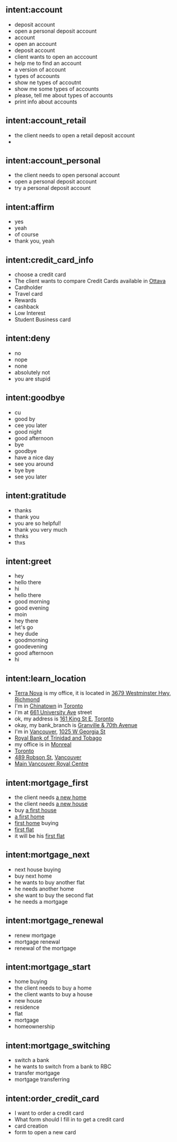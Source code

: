 ## intent:account
- deposit account
- open a personal deposit account
- account
- open an account
- deposit account
- client wants to open an acccount
- help me to find an account
- a version of account
- types of accounts
- show ne types of accoutnt
- show me some types of accounts
- please, tell me about types of accounts
- print info about accounts

## intent:account_retail
- the client needs to open a retail deposit account
- 
## intent:account_personal
- the client needs to open personal account
- open a personal deposit account
- try a personal deposit account

## intent:affirm
- yes
- yeah
- of course
- thank you, yeah

## intent:credit_card_info
- choose a credit card
- The client wants to compare Credit Cards available in [Ottava](CITY)
- Cardholder
- Travel card
- Rewards
- cashback
- Low Interest
- Student Business card

## intent:deny
- no
- nope
- none
- absolutely not
- you are stupid

## intent:goodbye
- cu
- good by
- cee you later
- good night
- good afternoon
- bye
- goodbye
- have a nice day
- see you around
- bye bye
- see you later

## intent:gratitude
- thanks
- thank you
- you are so helpful!
- thank you very much
- thnks
- thxs

## intent:greet
- hey
- hello there
- hi
- hello there
- good morning
- good evening
- moin
- hey there
- let's go
- hey dude
- goodmorning
- goodevening
- good afternoon
- hi

## intent:learn_location
- [Terra Nova](BRANCH) is my office, it is located in [3679 Westminster Hwy, Richmond](ADDRESS)
- I'm in [Chinatown](BRANCH) in [Toronto](CITY)
- I'm at [661 University Ave](ADDRESS) street
- ok, my address is [161 King St E](ADDRESS), [Toronto](CITY)
- okay, my bank_branch is [Granville & 70th Avenue](BRANCH)
- I'm in [Vancouver](CITY), [1025 W Georgia St](ADDRESS)
- [Royal Bank of Trinidad and Tobago](BRANCH)
- my office is in [Monreal](CITY)
- [Toronto](CITY)
- [489 Robson St](ADDRESS), [Vancouver](CITY)
- [Main Vancouver Royal Centre](BRANCH)

## intent:mortgage_first
- the client needs [a new home](property)
- the client needs [a new house](property)
- buy [a first house](property)
- [a first home](property)
- [first home](property) buying
- [first flat](property)
- it will be his [first flat](property)

## intent:mortgage_next
- next house buying
- buy next home
- he wants to buy another flat
- he needs another home
- she want to buy the second flat
- he needs a mortgage

## intent:mortgage_renewal
- renew mortgage
- mortgage renewal
- renewal of the mortgage

## intent:mortgage_start
- home buying
- the client needs to buy a home
- the client wants to buy a house
- new house
- residence
- flat
- mortgage
- homeownership

## intent:mortgage_switching
- switch a bank
- he wants to switch from a bank to RBC
- transfer mortgage
- mortgage transferring

## intent:order_credit_card
- I want to order a credit card
- What form should I fill in to get a credit card
- card creation
- form to open a new card
